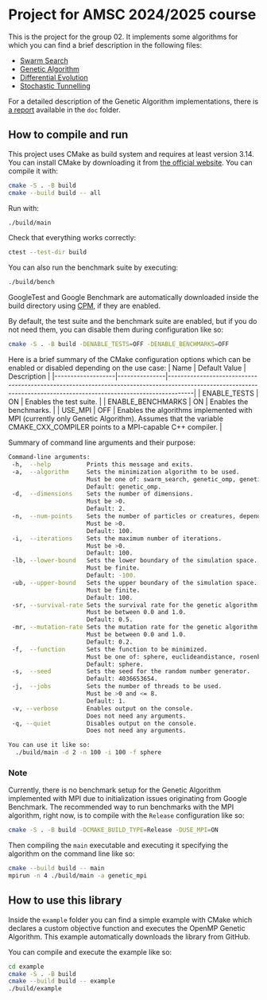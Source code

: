 # Project for AMSC 2024/2025 course
This is the project for the group 02. It implements some algorithms for which you can find a brief description in the following files:
 - [Swarm Search](https://github.com/AMSC-24-25/02-swarm-02-swarm/blob/main/SwarmSearch.md)
 - [Genetic Algorithm](https://github.com/AMSC-24-25/02-swarm-02-swarm/blob/main/GeneticAlgorithm.md)
 - [Differential Evolution](https://github.com/AMSC-24-25/02-swarm-02-swarm/blob/main/DifferentialEvolution.md)
 - [Stochastic Tunnelling](https://github.com/AMSC-24-25/02-swarm-02-swarm/blob/main/StochasticTunnelling.md)

For a detailed description of the Genetic Algorithm implementations, there is [a report](https://github.com/AMSC-24-25/02-swarm-02-swarm/blob/main/doc/report.pdf) available in the `doc` folder.

## How to compile and run
This project uses CMake as build system and requires at least version 3.14. You can install CMake by downloading it from [the official website](https://cmake.org/download).
You can compile it with:
```bash
cmake -S . -B build
cmake --build build -- all
```

Run with:
```bash
./build/main
```

Check that everything works correctly:
```bash
ctest --test-dir build
```

You can also run the benchmark suite by executing:
```bash
./build/bench
```

GoogleTest and Google Benchmark are automatically downloaded inside the build directory using [CPM](https://github.com/cpm-cmake/CPM.cmake), if they are enabled.

By default, the test suite and the benchmark suite are enabled, but if you do not need them, you can disable them during configuration like so:
```bash
cmake -S . -B build -DENABLE_TESTS=OFF -DENABLE_BENCHMARKS=OFF
```

Here is a brief summary of the CMake configuration options which can be enabled or disabled depending on the use case:
| Name              | Default Value | Description                                                                                                                                                        |
|-------------------|---------------|--------------------------------------------------------------------------------------------------------------------------------------------------------------------|
| ENABLE_TESTS      | ON            | Enables the test suite.                                                                                                                                            |
| ENABLE_BENCHMARKS | ON            | Enables the benchmarks.                                                                                                                                            |
| USE_MPI           | OFF           | Enables the algorithms implemented with MPI (currently only Genetic Algorithm). Assumes that the variable CMAKE_CXX_COMPILER points to a MPI-capable C++ compiler. |

Summary of command line arguments and their purpose:
```bash
Command-line arguments:
 -h,  --help          Prints this message and exits.
 -a,  --algorithm     Sets the minimization algorithm to be used.
                      Must be one of: swarm_search, genetic_omp, genetic_mpi, differential_mpi.
                      Default: genetic_omp.
 -d,  --dimensions    Sets the number of dimensions.
                      Must be >0.
                      Default: 2.
 -n,  --num-points    Sets the number of particles or creatures, depending on the algorithm.
                      Must be >0.
                      Default: 100.
 -i,  --iterations    Sets the maximum number of iterations.
                      Must be >0.
                      Default: 100.
 -lb, --lower-bound   Sets the lower boundary of the simulation space.
                      Must be finite.
                      Default: -100.
 -ub, --upper-bound   Sets the upper boundary of the simulation space.
                      Must be finite.
                      Default: 100.
 -sr, --survival-rate Sets the survival rate for the genetic algorithm.
                      Must be between 0.0 and 1.0.
                      Default: 0.5.
 -mr, --mutation-rate Sets the mutation rate for the genetic algorithm.
                      Must be between 0.0 and 1.0.
                      Default: 0.2.
 -f,  --function      Sets the function to be minimized.
                      Must be one of: sphere, euclideandistance, rosenbrock, rastrigin.
                      Default: sphere.
 -s,  --seed          Sets the seed for the random number generator.
                      Default: 4036653654.
 -j,  --jobs          Sets the number of threads to be used.
                      Must be >0 and <= 8.
                      Default: 1.
 -v, --verbose        Enables output on the console.
                      Does not need any arguments.
 -q, --quiet          Disables output on the console.
                      Does not need any arguments.

You can use it like so:
  ./build/main -d 2 -n 100 -i 100 -f sphere
```

### Note
Currently, there is no benchmark setup for the Genetic Algorithm implemented with MPI due to initialization issues originating from Google Benchmark. The recommended way to run benchmarks with the MPI algorithm, right now, is to compile with the `Release` configuration like so:
```bash
cmake -S . -B build -DCMAKE_BUILD_TYPE=Release -DUSE_MPI=ON
```
Then compiling the `main` executable and executing it specifying the algorithm on the command line like so:
```bash
cmake --build build -- main
mpirun -n 4 ./build/main -a genetic_mpi
```

## How to use this library
Inside the `example` folder you can find a simple example with CMake which declares a custom objective function and executes the OpenMP Genetic Algorithm.
This example automatically downloads the library from GitHub.

You can compile and execute the example like so:
```bash
cd example
cmake -S . -B build
cmake --build build -- example
./build/example
```

